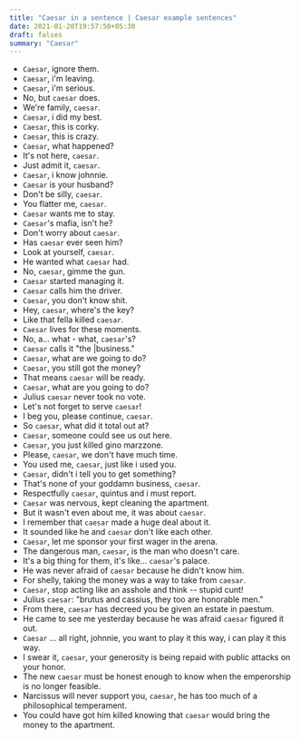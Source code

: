 ```yaml
---
title: "Caesar in a sentence | Caesar example sentences"
date: 2021-01-20T19:57:50+05:30
draft: falses
summary: "Caesar"
---
```

- `Caesar`, ignore them.
- `Caesar`, i'm leaving.
- `Caesar`, i'm serious.
- No, but `caesar` does.
- We're family, `caesar`.
- `Caesar`, i did my best.
- `Caesar`, this is corky.
- `Caesar`, this is crazy.
- `Caesar`, what happened?
- It's not here, `caesar`.
- Just admit it, `caesar`.
- `Caesar`, i know johnnie.
- `Caesar` is your husband?
- Don't be silly, `caesar`.
- You flatter me, `caesar`.
- `Caesar` wants me to stay.
- `Caesar`'s mafia, isn't he?
- Don't worry about `caesar`.
- Has `caesar` ever seen him?
- Look at yourself, `caesar`.
- He wanted what `caesar` had.
- No, `caesar`, gimme the gun.
- `Caesar` started managing it.
- `Caesar` calls him the driver.
- `Caesar`, you don't know shit.
- Hey, `caesar`, where's the key?
- Like that fella killed `caesar`.
- `Caesar` lives for these moments.
- No, a... what - what, `caesar`'s?
- `Caesar` calls it "the |business."
- `Caesar`, what are we going to do?
- `Caesar`, you still got the money?
- That means `caesar` will be ready.
- `Caesar`, what are you going to do?
- Julius `caesar` never took no vote.
- Let's not forget to serve `caesar`!
- I beg you, please continue, `caesar`.
- So `caesar`, what did it total out at?
- `Caesar`, someone could see us out here.
- `Caesar`, you just killed gino marzzone.
- Please, `caesar`, we don't have much time.
- You used me, `caesar`, just like i used you.
- `Caesar`, didn't i tell you to get something?
- That's none of your goddamn business, `caesar`.
- Respectfully `caesar`, quintus and i must report.
- `Caesar` was nervous, kept cleaning the apartment.
- But it wasn't even about me, it was about `caesar`.
- I remember that `caesar` made a huge deal about it.
- It sounded like he and `caesar` don't like each other.
- `Caesar`, let me sponsor your first wager in the arena.
- The dangerous man, `caesar`, is the man who doesn't care.
- It's a big thing for them, it's like... `caesar`'s palace.
- He was never afraid of `caesar` because he didn't know him.
- For shelly, taking the money was a way to take from `caesar`.
- `Caesar`, stop acting like an asshole and think -- stupid cunt!
- Julius `caesar`: "brutus and cassius, they too are honorable men."
- From there, `caesar` has decreed you be given an estate in paestum.
- He came to see me yesterday because he was afraid `caesar` figured it out.
- `Caesar` ... all right, johnnie, you want to play it this way, i can play it this way.
- I swear it, `caesar`, your generosity is being repaid with public attacks on your honor.
- The new `caesar` must be honest enough to know when the emperorship is no longer feasible.
- Narcissus will never support you, `caesar`, he has too much of a philosophical temperament.
- You could have got him killed knowing that `caesar` would bring the money to the apartment.
                 
